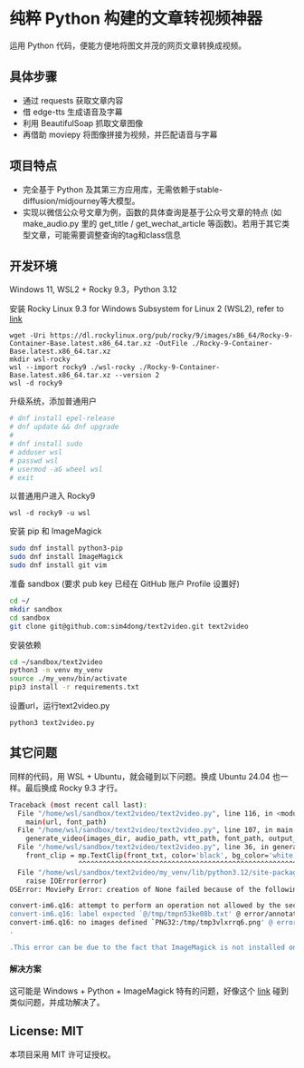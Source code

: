 # 纯粹 Python 构建的文章转视频神器
运用 Python 代码，便能方便地将图文并茂的网页文章转换成视频。

## 具体步骤
- 通过 requests 获取文章内容
- 借 edge-tts 生成语音及字幕
- 利用 BeautifulSoap 抓取文章图像
- 再借助 moviepy 将图像拼接为视频，并匹配语音与字幕

## 项目特点
- 完全基于 Python 及其第三方应用库，无需依赖于stable-diffusion/midjourney等大模型。
- 实现以微信公众号文章为例，函数的具体查询是基于公众号文章的特点 (如 make_audio.py 里的 get_title / get_wechat_article 等函数)。若用于其它类型文章，可能需要调整查询的tag和class信息

## 开发环境
Windows 11, WSL2 + Rocky 9.3，Python 3.12

安装 Rocky Linux 9.3 for Windows Subsystem for Linux 2 (WSL2), refer to [link](https://docs.rockylinux.org/guides/interoperability/import_rocky_to_wsl/)

```Windows PowerShell
wget -Uri https://dl.rockylinux.org/pub/rocky/9/images/x86_64/Rocky-9-Container-Base.latest.x86_64.tar.xz -OutFile ./Rocky-9-Container-Base.latest.x86_64.tar.xz
mkdir wsl-rocky
wsl --import rocky9 ./wsl-rocky ./Rocky-9-Container-Base.latest.x86_64.tar.xz --version 2
wsl -d rocky9
```

升级系统，添加普通用户
```bash
# dnf install epel-release
# dnf update && dnf upgrade
#
# dnf install sudo
# adduser wsl
# passwd wsl
# usermod -aG wheel wsl
# exit
```

以普通用户进入 Rocky9
```Windows PowerShell
wsl -d rocky9 -u wsl
```

安装 pip 和 ImageMagick

```bash
sudo dnf install python3-pip
sudo dnf install ImageMagick
sudo dnf install git vim
```

准备 sandbox (要求 pub key 已经在 GitHub 账户 Profile 设置好)

```bash
cd ~/
mkdir sandbox
cd sandbox
git clone git@github.com:sim4dong/text2video.git text2video
```


安装依赖

```bash
cd ~/sandbox/text2video
python3 -m venv my_venv
source ./my_venv/bin/activate
pip3 install -r requirements.txt
```

设置url，运行text2video.py

```
python3 text2video.py
```

## 其它问题
同样的代码，用 WSL + Ubuntu，就会碰到以下问题。换成 Ubuntu 24.04 也一样。最后换成 Rocky 9.3 才行。

```bash
Traceback (most recent call last):
  File "/home/wsl/sandbox/text2video/text2video.py", line 116, in <module>
    main(url, font_path)
  File "/home/wsl/sandbox/text2video/text2video.py", line 107, in main
    generate_video(images_dir, audio_path, vtt_path, font_path, output_path, front_txt, title_txt)
  File "/home/wsl/sandbox/text2video/text2video.py", line 36, in generate_video
    front_clip = mp.TextClip(front_txt, color='black', bg_color='white', font=font_path, align='West', kerning=5, fontsize=18)
                 ^^^^^^^^^^^^^^^^^^^^^^^^^^^^^^^^^^^^^^^^^^^^^^^^^^^^^^^^^^^^^^^^^^^^^^^^^^^^^^^^^^^^^^^^^^^^^^^^^^^^^^^^^^^^^
  File "/home/wsl/sandbox/text2video/my_venv/lib/python3.12/site-packages/moviepy/video/VideoClip.py", line 1146, in __init__
    raise IOError(error)
OSError: MoviePy Error: creation of None failed because of the following error:

convert-im6.q16: attempt to perform an operation not allowed by the security policy `@/tmp/tmpn53ke08b.txt' @ error/property.c/InterpretImageProperties/3771.
convert-im6.q16: label expected `@/tmp/tmpn53ke08b.txt' @ error/annotate.c/GetMultilineTypeMetrics/782.
convert-im6.q16: no images defined `PNG32:/tmp/tmp3vlxrrq6.png' @ error/convert.c/ConvertImageCommand/3234.
.

.This error can be due to the fact that ImageMagick is not installed on your computer, or (for Windows users) that you didn't specify the path to the ImageMagick binary in file conf.py, or that the path you specified is incorrect
```
#### 解决方案
这可能是 Windows + Python + ImageMagick 特有的问题，好像这个 [link](https://www.toymoban.com/news/detail-486297.html) 碰到类似问题，并成功解决了。

## License: MIT
本项目采用 MIT 许可证授权。
